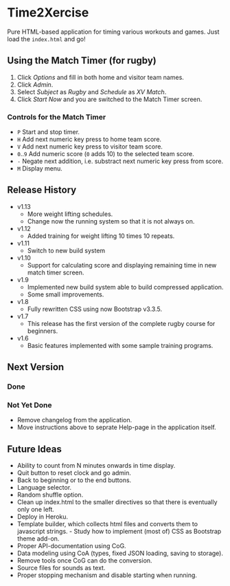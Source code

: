 # Time2Xercise

Pure HTML-based application for timing various workouts and games.
Just load the `index.html` and go!

## Using the Match Timer (for rugby)

1. Click *Options* and fill in both home and visitor team names.
2. Click *Admin*.
3. Select *Subject* as *Rugby* and *Schedule* as *XV Match*.
4. Click *Start Now* and you are switched to the Match Timer screen.

### Controls for the Match Timer

- `P` Start and stop timer.
- `H` Add next numeric key press to home team score.
- `V` Add next numeric key press to visitor team score.
- `0`..`9` Add numeric score (`0` adds 10) to the selected team score.
- `-` Negate next addition, i.e. substract next numeric key press from score.
- `M` Display menu.

## Release History

* v1.13
    - More weight lifting schedules.
    - Change now the running system so that it is not always on.
* v1.12
    - Added training for weight lifting 10 times 10 repeats.
* v1.11
    - Switch to new build system
* v1.10
    - Support for calculating score and displaying remaining time in new match timer screen.
* v1.9
    - Implemented new build system able to build compressed application.
    - Some small improvements.
* v1.8
    - Fully rewritten CSS using now Bootstrap v3.3.5.
* v1.7
    - This release has the first version of the complete rugby course for beginners.
* v1.6
    - Basic features implemented with some sample training programs.

## Next Version

### Done

### Not Yet Done

- Remove changelog from the application.
- Move instructions above to seprate Help-page in the application itself.

## Future Ideas

- Ability to count from N minutes onwards in time display.
- Quit button to reset clock and go admin.
- Back to beginning or to the end buttons.
- Language selector.
- Random shuffle option.
- Clean up index.html to the smaller directives so that there is eventually only one left.
- Deploy in Heroku.
- Template builder, which collects html files and converts them to javascript strings.
- Study how to implement (most of) CSS as Bootstrap theme add-on.
- Proper API-documentation using CoG.
- Data modeling using CoA (types, fixed JSON loading, saving to storage).
- Remove tools once CoG can do the conversion.
- Source files for sounds as text.
- Proper stopping mechanism and disable starting when running.
